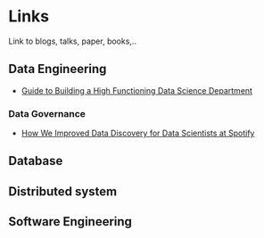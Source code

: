 # Links
Link to blogs, talks, paper, books,.. 

## Data Engineering
- [Guide to Building a High Functioning Data Science Department](https://multithreaded.stitchfix.com/blog/2016/03/16/engineers-shouldnt-write-etl/)

### Data Governance
- [How We Improved Data Discovery for Data Scientists at Spotify](https://labs.spotify.com/2020/02/27/how-we-improved-data-discovery-for-data-scientists-at-spotify/)

## Database

## Distributed system

## Software Engineering
